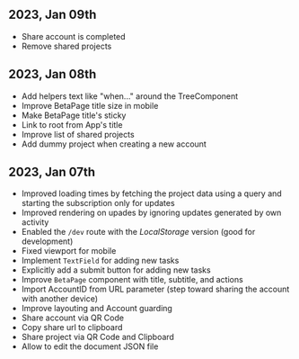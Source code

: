 ## 2023, Jan 09th
- Share account is completed
- Remove shared projects

## 2023, Jan 08th
- Add helpers text like "when..." around the TreeComponent
- Improve BetaPage title size in mobile
- Make BetaPage title's sticky
- Link to root from App's title
- Improve list of shared projects
- Add dummy project when creating a new account

## 2023, Jan 07th

- Improved loading times by fetching the project data using a query and starting the subscription only for updates
- Improved rendering on upades by ignoring updates generated by own activity
- Enabled the `/dev` route with the _LocalStorage_ version (good for development)
- Fixed viewport for mobile
- Implement `TextField` for adding new tasks
- Explicitly add a submit button for adding new tasks
- Improve `BetaPage` component with title, subtitle, and actions
- Import AccountID from URL parameter (step toward sharing the account with another device)
- Improve layouting and Account guarding
- Share account via QR Code
- Copy share url to clipboard
- Share project via QR Code and Clipboard
- Allow to edit the document JSON file